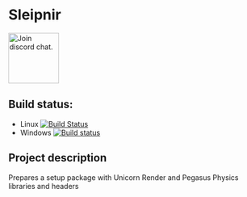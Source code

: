 # Sleipnir

<a target="_blank" href="https://discord.gg/kQVvHQg">
  <img src="https://discordapp.com/assets/bb408e0343ddedc0967f246f7e89cebf.svg" alt="Join discord chat." width="100">
</a>

## Build status:
- Linux [![Build Status](https://travis-ci.org/Godlike/Sleipnir.svg?branch=master)](https://travis-ci.org/Godlike/Sleipnir)
- Windows [![Build status](https://ci.appveyor.com/api/projects/status/7i2rf9tcfgejxmea/branch/master?svg=true)](https://ci.appveyor.com/project/Warezovvv/Sleipnir)

## Project description
Prepares a setup package with Unicorn Render and Pegasus Physics libraries and headers
